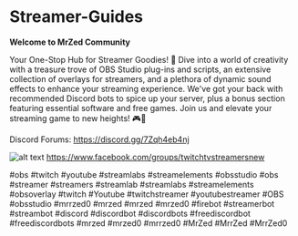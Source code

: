 # Streamer-Guides
**Welcome to MrZed Community**

Your One-Stop Hub for Streamer Goodies! 🚀 Dive into a world of creativity with a treasure trove of OBS Studio plug-ins and scripts, an extensive collection of overlays for streamers, and a plethora of dynamic sound effects to enhance your streaming experience.
We've got your back with recommended Discord bots to spice up your server, plus a bonus section featuring essential software and free games. 
Join us and elevate your streaming game to new heights! 🎮🎉

Discord Forums: https://discord.gg/7Zqh4eb4nj

![alt text](https://scontent-ord5-2.xx.fbcdn.net/v/t39.30808-6/427919146_988353305991581_1138378750860276908_n.jpg?_nc_cat=105&ccb=1-7&_nc_sid=c42490&_nc_ohc=BkqkfFapIV0AX9xj9xP&_nc_ht=scontent-ord5-2.xx&oh=00_AfA4i2JVsTUJ8A6UhCsdT1NI8s_t5oIxAYQ6eGMBTwk2eg&oe=65D15D3B)
https://www.facebook.com/groups/twitchtvstreamersnew

#obs #twitch #youtube #streamlabs #streamelements #obsstudio #obs #streamer #streamers #streamlab #streamlabs #streamelements #obsoverlay #twitch #Youtube #twitchstreamer #youtubestreamer #OBS #obsstudio #mrrzed0 #mrzed #mrzed #mrzed0 #firebot #streamerbot #streambot #discord #discordbot #discordbots #freediscordbot #freediscordbots #mrzed #mrzed0 #mrrzed0 #MrZed #MrrZed #MrrZed0

